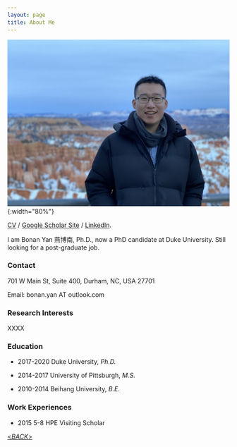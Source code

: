 ```yaml
---
layout: page
title: About Me
---
```


![Bonan Yan](images/bonanyan.jpg){:width="80%"}

[CV](XXX) / [Google Scholar Site](XXX) / [LinkedIn](XXX).

I am Bonan Yan 燕博南, Ph.D., now a PhD candidate at Duke University. Still looking for a post-graduate job. 


### Contact

701 W Main St, Suite 400, Durham, NC, USA 27701

Email: bonan.yan AT outlook.com

### Research Interests

XXXX

### Education

* 2017-2020 Duke University, _Ph.D._

* 2014-2017 University of Pittsburgh, _M.S._

* 2010-2014 Beihang University, _B.E._

### Work Experiences

* 2015 5-8 HPE Visiting Scholar

[\<*BACK*\>](https://bonanyan.github.io/docs)